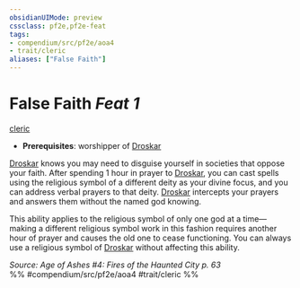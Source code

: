 ```yaml
---
obsidianUIMode: preview
cssclass: pf2e,pf2e-feat
tags:
- compendium/src/pf2e/aoa4
- trait/cleric
aliases: ["False Faith"]
---
```

# False Faith  *Feat 1*  
[cleric](/rules/traits/cleric.md)  

- **Prerequisites**: worshipper of [Droskar](/compendium/setting/deities/droskar-logm.md)

[Droskar](/compendium/setting/deities/droskar-logm.md) knows you may need to disguise yourself in societies that oppose your faith. After spending 1 hour in prayer to [Droskar](/compendium/setting/deities/droskar-logm.md), you can cast spells using the religious symbol of a different deity as your divine focus, and you can address verbal prayers to that deity. [Droskar](/compendium/setting/deities/droskar-logm.md) intercepts your prayers and answers them without the named god knowing.

This ability applies to the religious symbol of only one god at a time—making a different religious symbol work in this fashion requires another hour of prayer and causes the old one to cease functioning. You can always use a religious symbol of [Droskar](/compendium/setting/deities/droskar-logm.md) without affecting this ability.

*Source: Age of Ashes #4: Fires of the Haunted City p. 63*  
%% #compendium/src/pf2e/aoa4 #trait/cleric %%